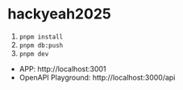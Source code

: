 # hackyeah2025

1. `pnpm install`
2. `pnpm db:push`
3. `pnpm dev`

- APP: http://localhost:3001
- OpenAPI Playground: http://localhost:3000/api
